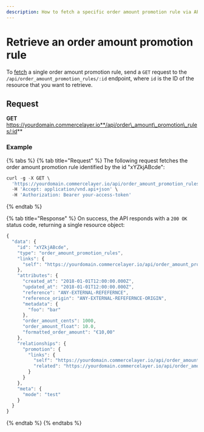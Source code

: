 ```yaml
---
description: How to fetch a specific order amount promotion rule via API
---
```


# Retrieve an order amount promotion rule

To [fetch](https://docs.commercelayer.io/developers/fetching-resources) a single order amount promotion rule, send a `GET` request to the `/api/order_amount_promotion_rules/:id` endpoint, where `id` is the ID of the resource that you want to retrieve.

## Request

**GET** https://yourdomain.commercelayer.io**/api/order\_amount\_promotion\_rules/:id**

### **Example**

{% tabs %}
{% tab title="Request" %}
The following request fetches the order amount promotion rule identified by the id "xYZkjABcde":

```javascript
curl -g -X GET \
  'https://yourdomain.commercelayer.io/api/order_amount_promotion_rules/xYZkjABcde' \
  -H 'Accept: application/vnd.api+json' \
  -H 'Authorization: Bearer your-access-token'
```
{% endtab %}

{% tab title="Response" %}
On success, the API responds with a `200 OK` status code, returning a single resource object:

```javascript
{
  "data": {
    "id": "xYZkjABcde",
    "type": "order_amount_promotion_rules",
    "links": {
      "self": "https://yourdomain.commercelayer.io/api/order_amount_promotion_rules/xYZkjABcde"
    },
    "attributes": {
      "created_at": "2018-01-01T12:00:00.000Z",
      "updated_at": "2018-01-01T12:00:00.000Z",
      "reference": "ANY-EXTERNAL-REFEFERNCE",
      "reference_origin": "ANY-EXTERNAL-REFEFERNCE-ORIGIN",
      "metadata": {
        "foo": "bar"
      },
      "order_amount_cents": 1000,
      "order_amount_float": 10.0,
      "formatted_order_amount": "€10,00"
    },
    "relationships": {
      "promotion": {
        "links": {
          "self": "https://yourdomain.commercelayer.io/api/order_amount_promotion_rules/xYZkjABcde/relationships/promotion",
          "related": "https://yourdomain.commercelayer.io/api/order_amount_promotion_rules/xYZkjABcde/promotion"
        }
      }
    },
    "meta": {
      "mode": "test"
    }
  }
}
```
{% endtab %}
{% endtabs %}
